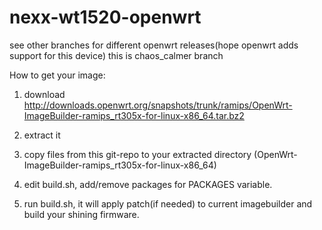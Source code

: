 nexx-wt1520-openwrt
===================

see other branches for different openwrt releases(hope openwrt adds support for this device)
this is chaos_calmer branch

How to get your image:

1) download http://downloads.openwrt.org/snapshots/trunk/ramips/OpenWrt-ImageBuilder-ramips_rt305x-for-linux-x86_64.tar.bz2

2) extract it

3) copy files from this git-repo to your extracted directory (OpenWrt-ImageBuilder-ramips_rt305x-for-linux-x86_64)

4) edit build.sh, add/remove packages for PACKAGES variable.

5) run build.sh, it will apply patch(if needed) to current imagebuilder and build your shining firmware.

